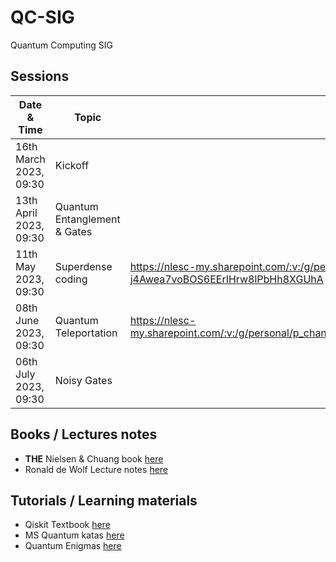 # QC-SIG
Quantum Computing SIG

## Sessions
Date & Time| Topic | Recording |
--- | --- | --- |
16th March 2023, 09:30 | Kickoff | |
13th April 2023, 09:30 | Quantum Entanglement & Gates| |
11th May 2023, 09:30 | Superdense coding | https://nlesc-my.sharepoint.com/:v:/g/personal/p_chandramouli_esciencecenter_nl/ERqR7RwEN3dJj-j4Awea7voBOS6EErIHrw8lPbHh8XGUhA|
08th June 2023, 09:30 | Quantum Teleportation | https://nlesc-my.sharepoint.com/:v:/g/personal/p_chandramouli_esciencecenter_nl/EXDTb3m7lCtKtSOQTdaLGswBhnIHkFl1IYFbBRtil2AShg|
06th July 2023, 09:30 | Noisy Gates | |

## Books / Lectures notes

* **THE** Nielsen &  Chuang book [here](http://mmrc.amss.cas.cn/tlb/201702/W020170224608149940643.pdf)
* Ronald de Wolf Lecture notes [here](https://homepages.cwi.nl/~rdewolf/qcnotes.pdf)

## Tutorials / Learning materials
* Qiskit Textbook [here](https://qiskit.org/textbook/preface.html)
* MS Quantum katas [here](https://learn.microsoft.com/en-us/azure/quantum/tutorial-qdk-intro-to-katas)
* Quantum Enigmas [here](https://www.usherbrooke.ca/iq/quantumenigmas/)
